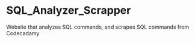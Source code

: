 # SQL_Analyzer_Scrapper
Website that analyzes SQL commands, and scrapes SQL commands from Codecadamy 

